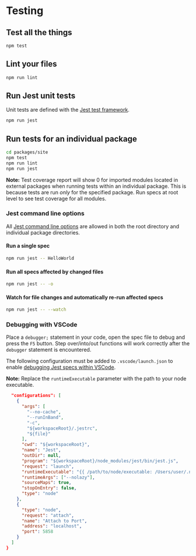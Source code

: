 # Testing

## Test all the things

```sh
npm test
```

## Lint your files

```sh
npm run lint
```

## Run Jest unit tests

Unit tests are defined with the [Jest test framework](https://facebook.github.io/jest/).

```sh
npm run jest
```

## Run tests for an individual package

```sh
cd packages/site
npm test
npm run lint
npm run jest
```

**Note:** Test coverage report will show 0 for imported modules located in
external packages when running tests within an individual package.
This is because tests are run *only* for the specified package.
Run specs at root level to see test coverage for all modules.

### Jest command line options

All [Jest command line options](https://facebook.github.io/jest/docs/cli.html) are allowed in both the root directory and individual package directories.

#### Run a single spec

```sh
npm run jest -- HelloWorld
```

#### Run all specs affected by changed files

```sh
npm run jest -- -o
```

#### Watch for file changes and automatically re-run affected specs

```sh
npm run jest -- --watch
```

### Debugging with VSCode

Place a `debugger;` statement in your code, open the spec file to debug and press the `F5` button.
Step over/into/out functions will work correctly after the `debugger` statement is encountered.

The following configuration must be added to `.vscode/launch.json` to enable [debugging Jest specs within VSCode](https://code.visualstudio.com/docs/editor/debugging).

**Note:** Replace the `runtimeExecutable` parameter with the path to your node executable.

```json
  "configurations": [
    {
      "args": [
        "--no-cache",
        "--runInBand",
        "-c",
        "${workspaceRoot}/.jestrc",
        "${file}"
      ],
      "cwd": "${workspaceRoot}",
      "name": "Jest",
      "outDir": null,
      "program": "${workspaceRoot}/node_modules/jest/bin/jest.js",
      "request": "launch",
      "runtimeExecutable": "{{ /path/to/node/executable: /Users/user/.nvm/versions/node/v6.10.2/bin/node }}",
      "runtimeArgs": ["--nolazy"],
      "sourceMaps": true,
      "stopOnEntry": false,
      "type": "node"
    },
    {
      "type": "node",
      "request": "attach",
      "name": "Attach to Port",
      "address": "localhost",
      "port": 5858
    }
  ]
}
```
